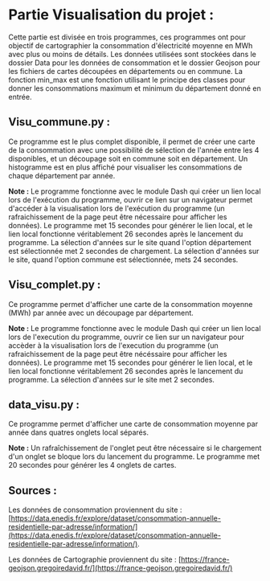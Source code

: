# Partie Visualisation du projet :

Cette partie est divisée en trois programmes, ces programmes ont pour objectif de cartographier la consommation d'électricité moyenne en MWh avec plus ou moins de détails. Les données utilisées sont stockées dans le dossier Data pour les données de consommation et le dossier Geojson pour les fichiers de cartes découpées en départements ou en commune. La fonction min_max est une fonction utilisant le principe des classes pour donner les consommations maximum et minimum du département donné en entrée. 

## Visu_commune.py :

Ce programme est le plus complet disponible, il permet de créer une carte de la consommation avec une possibilité de sélection de l'année entre les 4 disponibles, et un découpage soit en commune soit en département. Un histogramme est en plus affiché pour visualiser les consommations de chaque département par année. 

__Note :__ Le programme fonctionne avec le module Dash qui créer un lien local lors de l'exécution du programme, ouvrir ce lien sur un navigateur permet d'accéder à la visualisation lors de l'exécution du programme (un rafraichissement de la page peut être nécessaire pour afficher les données). Le programme met 15 secondes pour générer le lien local, et le lien local fonctionne véritablement 26 secondes après le lancement du programme. La sélection d'années sur le site quand l'option département est sélectionnée met 2 secondes de chargement. La sélection d'années sur le site, quand l'option commune est sélectionnée, mets 24 secondes. 


## Visu_complet.py :

Ce programme permet d'afficher  une carte de la consommation moyenne (MWh) par année avec un découpage par département. 

__Note :__ Le programme fonctionne avec le module Dash qui créer un lien local lors de l'execution du programme, ouvrir ce lien sur un navigateur pour accèder à la visualisation lors de l'execution du programme (un rafraichissement de la page peut être nécéssaire pour afficher les données). Le programme met 15 secondes pour générer le lien local, et le lien local fonctionne véritablement 26 secondes après le lancement du programme. La sélection d'années sur le site met 2 secondes. 

## data_visu.py :

Ce programme permet d'afficher une carte de consommation moyenne par année dans quatres onglets local séparés. 

__Note :__ Un rafraîchissement de l'onglet peut être nécessaire si le chargement d'un onglet se bloque lors du lancement du programme. Le programme met 20 secondes pour générer les 4 onglets de cartes. 

## Sources :

Les données de consommation proviennent du site : [https://data.enedis.fr/explore/dataset/consommation-annuelle-residentielle-par-adresse/information/](https://data.enedis.fr/explore/dataset/consommation-annuelle-residentielle-par-adresse/information/).

Les données de Cartographie proviennent du site : [https://france-geojson.gregoiredavid.fr/](https://france-geojson.gregoiredavid.fr/)
